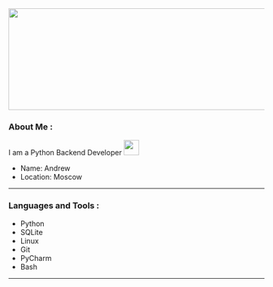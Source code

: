 <div align="center">
  <img src="https://media.giphy.com/media/2IudUHdI075HL02Pkk/giphy.gif" width="1000" height="200"/>
</div>

### About Me :

I am a Python Backend Developer <img src="https://media.giphy.com/media/WUlplcMpOCEmTGBtBW/giphy.gif" width="30">

- Name: Andrew
- Location: Moscow

---

### Languages and Tools :

- Python  
- SQLite  
- Linux  
- Git  
- PyCharm  
- Bash  
  
---
